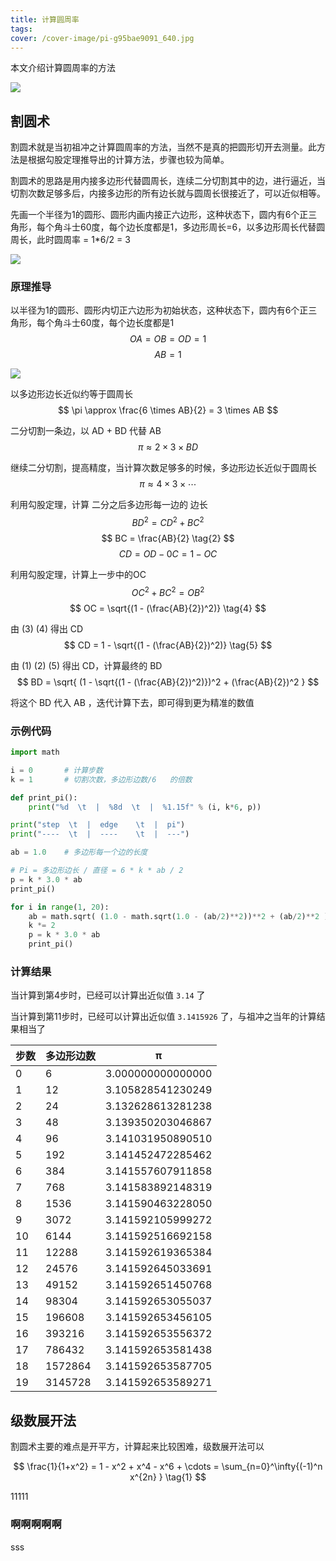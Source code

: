```yaml
---
title: 计算圆周率
tags:
cover: /cover-image/pi-g95bae9091_640.jpg
---
```


本文介绍计算圆周率的方法

<!-- more -->

![](/cover-image/pi-g95bae9091_640.jpg)

## 割圆术

割圆术就是当初祖冲之计算圆周率的方法，当然不是真的把圆形切开去测量。此方法是根据勾股定理推导出的计算方法，步骤也较为简单。

割圆术的思路是用内接多边形代替圆周长，连续二分切割其中的边，进行逼近，当切割次数足够多后，内接多边形的所有边长就与圆周长很接近了，可以近似相等。

先画一个半径为1的圆形、圆形内画内接正六边形，这种状态下，圆内有6个正三角形，每个角斗士60度，每个边长度都是1，多边形周长=6，以多边形周长代替圆周长，此时圆周率 = 1*6/2 = 3

![](image/gys0.png)


### 原理推导

以半径为1的圆形、圆形内切正六边形为初始状态，这种状态下，圆内有6个正三角形，每个角斗士60度，每个边长度都是1
$$  OA = OB = OD = 1    $$
$$  AB = 1              $$

![](image/gys3.png)


以多边形边长近似约等于圆周长
$$  \pi \approx \frac{6 \times AB}{2} = 3 \times AB        $$

二分切割一条边，以 AD + BD 代替 AB
$$  \pi \approx 2 \times 3 \times BD            $$

继续二分切割，提高精度，当计算次数足够多的时候，多边形边长近似于圆周长
$$  \pi \approx 4 \times 3 \times \cdots        $$


利用勾股定理，计算 二分之后多边形每一边的 边长
$$  BD^2 = CD^2 + BC^2        \tag{1}  $$
$$  BC = \frac{AB}{2}         \tag{2}  $$
$$  CD = OD - 0C = 1 - OC     \tag{3}  $$

利用勾股定理，计算上一步中的OC
$$  OC^2 + BC^2 = OB^2  $$
$$  OC = \sqrt{(1 - (\frac{AB}{2})^2)}     \tag{4}  $$

由 (3) (4) 得出 CD
$$  CD = 1 - \sqrt{(1 - (\frac{AB}{2})^2)}     \tag{5}  $$

由 (1) (2) (5) 得出 CD，计算最终的 BD
$$  BD = \sqrt{ (1 - \sqrt{(1 - (\frac{AB}{2})^2)})^2 +  (\frac{AB}{2})^2  }  $$

将这个 BD 代入 AB ，迭代计算下去，即可得到更为精准的数值

### 示例代码


```python
import math

i = 0       # 计算步数
k = 1       # 切割次数，多边形边数/6   的倍数

def print_pi():
    print("%d  \t  |  %8d  \t  |  %1.15f" % (i, k*6, p))

print("step  \t  |  edge    \t  |  pi")
print("----  \t  |  ----    \t  |  ---")

ab = 1.0    # 多边形每一个边的长度

# Pi = 多边形边长 / 直径 = 6 * k * ab / 2 
p = k * 3.0 * ab
print_pi()

for i in range(1, 20):
    ab = math.sqrt( (1.0 - math.sqrt(1.0 - (ab/2)**2))**2 + (ab/2)**2 )
    k *= 2
    p = k * 3.0 * ab
    print_pi()
```

### 计算结果

当计算到第4步时，已经可以计算出近似值 `3.14` 了

当计算到第11步时，已经可以计算出近似值 `3.1415926` 了，与祖冲之当年的计算结果相当了

步数  |   多边形边数   |  π 
------|---------------|-------------------
0  	  |         6  	  |  3.000000000000000
1  	  |        12  	  |  3.105828541230249
2  	  |        24  	  |  3.132628613281238
3  	  |        48  	  |  3.139350203046867
4  	  |        96  	  |  3.141031950890510
5  	  |       192  	  |  3.141452472285462
6  	  |       384  	  |  3.141557607911858
7  	  |       768  	  |  3.141583892148319
8  	  |      1536  	  |  3.141590463228050
9  	  |      3072  	  |  3.141592105999272
10    |      6144  	  |  3.141592516692158
11    |     12288  	  |  3.141592619365384
12    |     24576  	  |  3.141592645033691
13    |     49152  	  |  3.141592651450768
14    |     98304  	  |  3.141592653055037
15    |    196608  	  |  3.141592653456105
16    |    393216  	  |  3.141592653556372
17    |    786432  	  |  3.141592653581438
18    |   1572864  	  |  3.141592653587705
19    |   3145728  	  |  3.141592653589271


## 级数展开法

割圆术主要的难点是开平方，计算起来比较困难，级数展开法可以

$$  \frac{1}{1+x^2} = 1 - x^2 + x^4 - x^6 + \cdots 
    = \sum_{n=0}^\infty{(-1)^n   x^{2n} }      \tag{1}  $$


11111

### 啊啊啊啊啊

sss 
